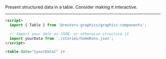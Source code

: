 Present structured data in a table. Consider making it interactive.

---

```html
<script>
  import { Table } from '@reuters-graphics/graphics-components';

  // Import your data as JSON, or otherwise structure it
  import yourData from './stories/homeRuns.json';
</script>

<table data="{yourData}" />
```
